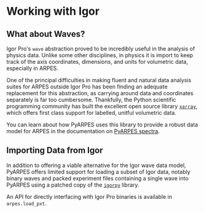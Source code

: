 # Working with Igor

## What about Waves?

Igor Pro's `wave` abstraction proved to be incredibly useful in the analysis of physics 
data. Unlike some other disciplines, in physics it is import to keep track of the axis 
coordinates, dimensions, and units for volumetric data, especially in ARPES.

One of the principal difficulties in making fluent and natural data analysis suites for ARPES 
outside Igor Pro has been finding an adequate replacement for this abstraction, as carrying 
around data and coordinates separately is far too cumbersome. Thankfully, the Python scientific
programming community has built the excellent open source library 
[`xarray`](http://xarray.pydata.org/en/stable/), which offers first class support for labelled, 
unitful volumetric data. 

You can learn about how PyARPES uses this library to provide a robust data model for ARPES
in the documentation on [PyARPES spectra](/spectra).

## Importing Data from Igor

In addition to offering a viable alternative for the Igor wave data model, PyARPES offers limited
support for loading a subset of Igor data, notably binary waves and packed experiment files 
containing a single wave into PyARPES using a patched copy of the 
[`igorpy`](https://github.com/chstan/igorpy) library.

An API for directly interfacing with Igor Pro binaries is available in `arpes.load_pxt`.